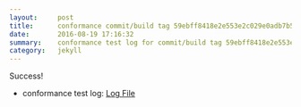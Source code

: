 ```yaml
---
layout:     post
title:      conformance commit/build tag 59ebff8418e2e553e2c029e0adb7b577e98c387a
date:       2016-08-19 17:16:32
summary:    conformance test log for commit/build tag 59ebff8418e2e553e2c029e0adb7b577e98c387a.
category:   jekyll
---
```


Success!

- conformance test log: [Log File](http://s3-us-west-2.amazonaws.com/kraken-e2e-logs/conformance/60/build-log.txt)
